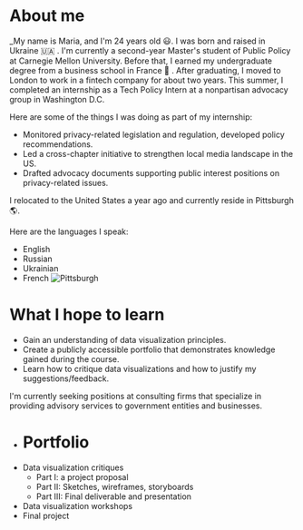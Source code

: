  #  About me
 _My name is Maria, and I'm 24 years old :smiley:. I was born and raised in Ukraine :ukraine: . I'm currently a second-year Master's student of Public Policy at Carnegie Mellon University. Before that, I earned my undergraduate degree from a business school in France :school: . After graduating, I moved to London to work in a fintech company for about two years. This summer, I completed an internship as a Tech Policy Intern at a nonpartisan advocacy group in Washington D.C. 
 
 Here are some of the things I was doing as part of my internship:
 * Monitored privacy-related legislation and regulation, developed policy recommendations.
 * Led a cross-chapter initiative to strengthen local media landscape in the US.
 * Drafted advocacy documents supporting public interest positions on privacy-related issues.
   
 I relocated to the United States a year ago and currently reside in Pittsburgh:earth_americas:. 
 
 Here are the languages I speak:
 * English
 * Russian
 * Ukrainian
 * French 
![Pittsburgh](https://cdn.britannica.com/74/65574-050-B1A02E0C/Downtown-Pittsburgh-Pennsylvania-Fort-Pitt-Bridge-Monongahela.jpg)
# What I hope to learn
+ Gain an understanding of data visualization principles.
+ Create a publicly accessible portfolio that demonstrates knowledge gained during the course.
+ Learn how to critique data visualizations and how to justify my suggestions/feedback.
  
I'm currently seeking positions at consulting firms that specialize in providing advisory services to government entities and businesses.

-  # Portfolio
  + Data visualization critiques
    * Part I: a project proposal
    * Part II: Sketches, wireframes, storyboards
    * Part III: Final deliverable and presentation
  + Data visualization workshops
  + Final project
